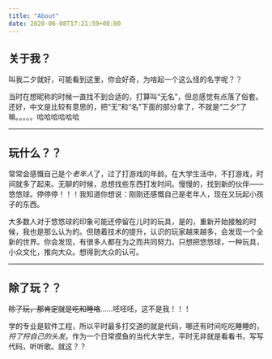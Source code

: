 ```yaml
---
title: "About"
date: 2020-06-08T17:21:59+08:00
---
```


## 关于我？

叫我二夕就好，可能看到这里，你会好奇，为啥起一个这么怪的名字呢？？

当时在想昵称的时候一直找不到合适的，打算叫“无名”，但总感觉有点落了俗套。还好，中文是比较有意思的，把“无”和“名”下面的部分拿了，不就是“二夕”了嘛。。。。。哈哈哈哈哈哈

----

## 玩什么？？

常常会感慨自己是个*老年人*了，过了打游戏的年龄。在大学生活中，不打游戏，时间就多了起来。无聊的时候，总想找些东西打发时间。慢慢的，找到新的伙伴——悠悠球。停停停！！！我知道你想说：刚刚还感慨自己是老年人，现在又玩起小孩子的东西。

大多数人对于悠悠球的印象可能还停留在儿时的玩具，是的，重新开始接触的时候，我也是那么认为的。但随着技术的提升，认识的玩家越来越多，会发现一个全新的世界。你会发现，有很多人都在为之而共同努力。只想把悠悠球，一种玩具，小众文化，推向大众。想得到大众的认可。

---

## 除了玩？？

~~除了玩，那肯定就是吃和睡咯~~……呸呸呸，这不是我！！！

学的专业是软件工程，所以平时最多打交道的就是代码，哪还有时间吃吃睡睡的，*捋了捋自己的头发*。作为一个日常摸鱼的当代大学生，平时无非就是看看书，写写代码，听听歌。就这？？